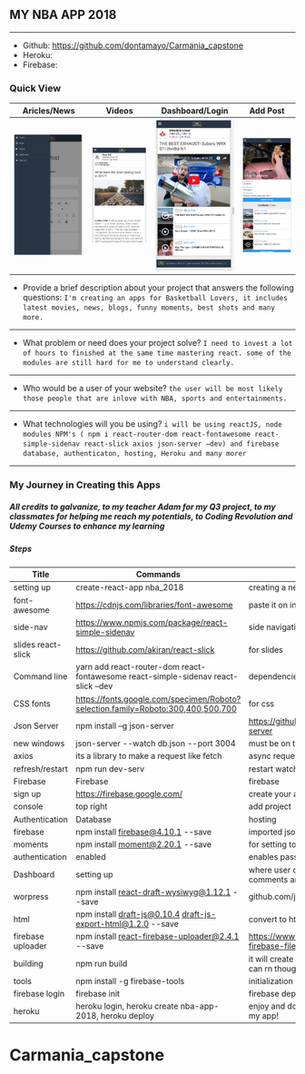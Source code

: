 ## MY NBA APP 2018
-------------------------------------------------
* Github: https://github.com/dontamayo/Carmania_capstone
* Heroku:
* Firebase:

### Quick View

| Aricles/News | Videos | Dashboard/Login | Add Post |
|--------------|--------|-----------------|----------|
|<img src='./public/images/screenshots/a.png' width='175px' />| <img src='./public/images/screenshots/b.png' width='175px' />|<img src='./public/images/screenshots/c.png' width='175px' /> | <img src='./public/images/screenshots/d.png' width='175px' /> |<img src='./public/images/screenshots/e.png' width='175px' />|<img src='./public/images/screenshots/f.png' width='175px' />|<img src='./public/images/screenshots/g.png' width='175px' />|





* Provide a brief description about your project that answers the following questions:
``` I'm creating an apps for Basketball Lovers, it includes latest movies, news, blogs, funny moments, best shots and many more. ```
---------------------------------------
* What problem or need does your project solve?
```I need to invest a lot of hours to finished at the same time mastering react. some of the modules are still hard for me to understand clearly. ```
--------------------------------------
* Who would be a user of your website?
```the user will be most likely those people that are inlove with NBA, sports and entertainments.```
----------------------------------------
* What technologies will you be using?
```i will be using reactJS, node modules NPM's ( npm i react-router-dom react-fontawesome react-simple-sidenav react-slick axios json-server –dev) and firebase database, authenticaton, hosting, Heroku and many morer```
-----------------------------------


### My Journey in Creating this Apps

##### All credits to galvanize, to my teacher Adam for my Q3 project, to my classmates for helping me reach my potentials, to Coding Revolution and Udemy Courses to enhance my learning

##### Steps
| Title | Commands | Comments |
|-------|----------|----------|
| setting up | create-react-app nba_2018 | creating a new projects |
| font-awesome | https://cdnjs.com/libraries/font-awesome | paste it on index.html|
| side-nav | https://www.npmjs.com/package/react-simple-sidenav | side navigation |
| slides react-slick | https://github.com/akiran/react-slick | for slides|
| Command line| yarn add react-router-dom react-fontawesome react-simple-sidenav react-slick –dev | dependencies i used. part 1 |
| CSS fonts | https://fonts.google.com/specimen/Roboto?selection.family=Roboto:300,400,500,700 | for css |
| Json Server | npm install –g json-server | https://github.com/typicode/json-server |
| new windows | json-server --watch db.json --port 3004 | must be on the same directory |
| axios | its a library to make a request  like fetch  | async request |
| refresh/restart | npm run dev-serv | restart watching |
| Firebase | Firebase | firebase |
| sign up | https://firebase.google.com/ | create your account |
|  console | top right | add project | gives you the dashboard application // will give you authentication  |
| Authentication | Database | hosting |
| firebase | 	npm install firebase@4.10.1 --save | imported json files |
| moments | npm install moment@2.20.1 --save | for setting to  autodate |
| authentication | enabled | enables password and email |
| Dashboard | setting up | where user can add/post articles, comments and so on |
| worpress | npm install react-draft-wysiwyg@1.12.1 --save | github.com/jpuri/react-draft-wysiwyg|
| html | npm install draft-js@0.10.4 draft-js-export-html@1.2.0 --save | convert to html file for articles|
| firebase uploader |	npm install react-firebase-uploader@2.4.1 --save | 	https://www.npmjs.com/package/react-firebase-file-uploader |
| building | npm run build | it will create a bundle for production that can rn though firebase or even heroku |
| tools |	npm install -g firebase-tools | initialization |
| firebase login | 	firebase init | 	firebase deploy |
| heroku | heroku login, heroku create nba-app-2018, heroku deploy | enjoy and dont forget to sign in and try my app! |
# Carmania_capstone
